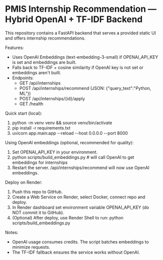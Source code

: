 PMIS Internship Recommendation — Hybrid OpenAI + TF-IDF Backend
================================================================

This repository contains a FastAPI backend that serves a provided static UI and offers internship recommendations.

Features:
- Uses OpenAI Embeddings (text-embedding-3-small) if OPENAI_API_KEY is set and embeddings are built.
- Falls back to TF-IDF + cosine similarity if OpenAI key is not set or embeddings aren't built.
- Endpoints:
  - GET /api/internships
  - POST /api/internships/recommend  (JSON: {"query_text":"Python, ML"})
  - POST /api/internships/{id}/apply
  - GET /health

Quick start (local):
1. python -m venv venv && source venv/bin/activate
2. pip install -r requirements.txt
3. uvicorn app.main:app --reload --host 0.0.0.0 --port 8000

Using OpenAI embeddings (optional, recommended for quality):
1. Set OPENAI_API_KEY in your environment.
2. python scripts/build_embeddings.py  # will call OpenAI to get embeddings for internships
3. Restart the server. /api/internships/recommend will now use OpenAI embeddings.

Deploy on Render:
1. Push this repo to GitHub.
2. Create a Web Service on Render, select Docker, connect repo and deploy.
3. In Render dashboard set environment variable OPENAI_API_KEY (do NOT commit it to GitHub).
4. (Optional) After deploy, use Render Shell to run: python scripts/build_embeddings.py

Notes:
- OpenAI usage consumes credits. The script batches embeddings to minimize requests.
- The TF-IDF fallback ensures the service works without OpenAI.
